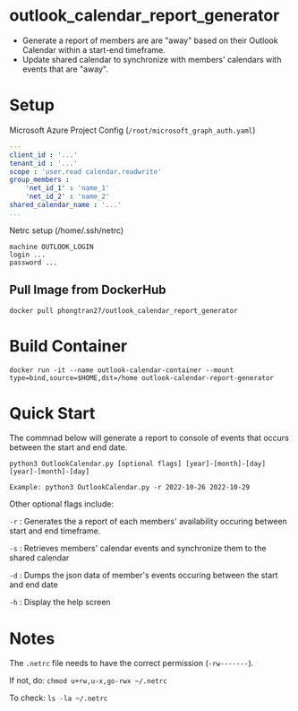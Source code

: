 # outlook_calendar_report_generator
- Generate a report of members are are "away" based on their Outlook Calendar within a start-end timeframe. 
- Update shared calendar to synchronize with members' calendars with events that are "away". 

# Setup
Microsoft Azure Project Config (`/root/microsoft_graph_auth.yaml`)
``` yaml
---
client_id : '...'
tenant_id : '...'
scope : 'user.read calendar.readwrite'
group_members : 
    'net_id_1' : 'name_1'
    'net_id_2' : 'name_2'
shared_calendar_name : '...'
...
```

Netrc setup (/home/.ssh/netrc)
``` 
machine OUTLOOK_LOGIN
login ...
password ...
```

## Pull Image from DockerHub 
```
docker pull phongtran27/outlook_calendar_report_generator
```

# Build Container 
```
docker run -it --name outlook-calendar-container --mount type=bind,source=$HOME,dst=/home outlook-calendar-report-generator
```


# Quick Start
The commnad below will generate a report to console of events that occurs between the start and end date. 
```
python3 OutlookCalendar.py [optional flags] [year]-[month]-[day] [year]-[month]-[day]

Example: python3 OutlookCalendar.py -r 2022-10-26 2022-10-29
```

Other optional flags include:

`-r` : Generates the a report of each members' availability occuring between start and end timeframe.

`-s` : Retrieves members' calendar events and synchronize them to the shared calendar

`-d` : Dumps the json data of member's events occuring between the start and end date

`-h` : Display the help screen
# Notes

The `.netrc` file needs to have the correct permission (`-rw-------`).

If not, do: `chmod u+rw,u-x,go-rwx ~/.netrc`

To check: `ls -la ~/.netrc`